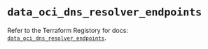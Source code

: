 # `data_oci_dns_resolver_endpoints`

Refer to the Terraform Registory for docs: [`data_oci_dns_resolver_endpoints`](https://registry.terraform.io/providers/oracle/oci/6.18.0/docs/data-sources/dns_resolver_endpoints).
